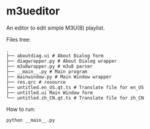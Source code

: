 # m3ueditor
An editor to edit simple M3U(8) playlist.

Files tree:
```
.
├── aboutdiag.ui # About Dialog form
├── diagwrapper.py # About Dialog wrapper
├── m3u8wrapper.py # m3u8 parser
├── __main__.py # Main program
├── mainwindow.py # Main Window wrapper
├── res.qrc # resource
├── untitled.en_US.qt.ts # Translate file for en_US
├── untitled.ui Main Window form
└── untitled.zh_CN.qt.ts # Translate file for zh_CN
```

How to run:
```
python __main__.py
```
